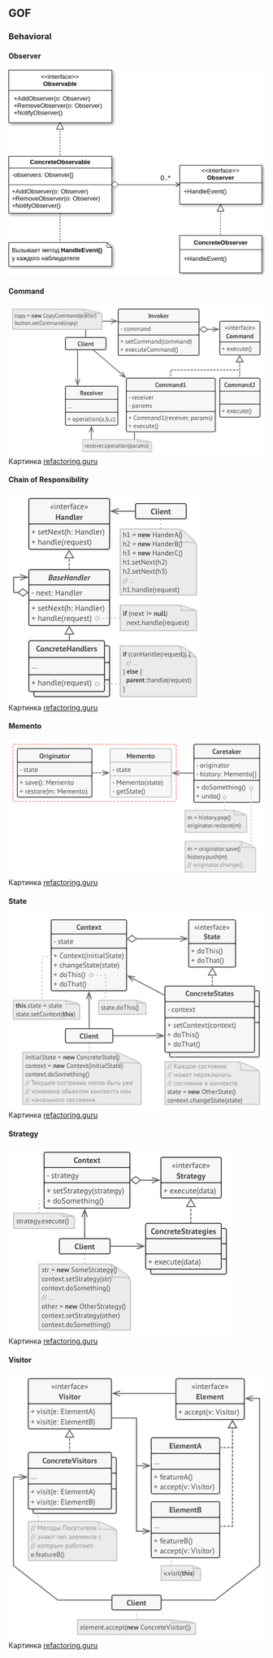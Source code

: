 ## GOF
### Behavioral

#### Observer

![Pattern Observer](../../../../../static/observerUml.png)

#### Command

![Pattern Command](../../../../../static/commandUml.png) <br>
Картинка [refactoring.guru](https://refactoring.guru/ru/design-patterns/command/)

#### Chain of Responsibility

![Chain of Responsibility](../../../../../static/chainOfResponsibilitiesUml.png) <br>
Картинка [refactoring.guru](https://refactoring.guru/ru/design-patterns/chain-of-responsibility)

#### Memento

![Memento](../../../../../static/mementoUml.png) <br>
Картинка [refactoring.guru](https://refactoring.guru/ru/design-patterns/memento)


#### State

![State](../../../../../static/stateUml.png) <br>
Картинка [refactoring.guru](https://refactoring.guru/ru/design-patterns/state)

#### Strategy

![Strategy](../../../../../static/strategyUml.png) <br>
Картинка [refactoring.guru](https://refactoring.guru/ru/design-patterns/strategy)

#### Visitor

![Visitor](../../../../../static/visitorUml.png) <br>
Картинка [refactoring.guru](https://refactoring.guru/ru/design-patterns/visitor)

